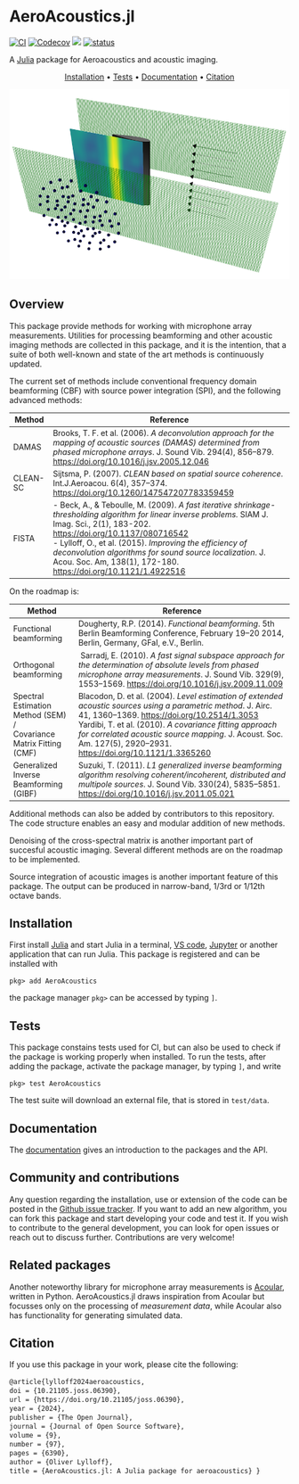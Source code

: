 # AeroAcoustics.jl
[![CI](https://github.com/1oly/AeroAcoustics.jl/workflows/CI/badge.svg)](https://github.com/1oly/AeroAcoustics.jl/actions?query=workflow%3ACI)
[![Codecov](https://codecov.io/gh/1oly/AeroAcoustics.jl/branch/master/graph/badge.svg)](https://codecov.io/gh/1oly/AeroAcoustics.jl)
[![](https://img.shields.io/badge/docs-latest-blue.svg)](https://1oly.github.io/AeroAcoustics.jl/dev)
[![status](https://joss.theoj.org/papers/9e20f1ec29f69e94bf0c9f1d2c22fa0d/status.svg)](https://joss.theoj.org/papers/9e20f1ec29f69e94bf0c9f1d2c22fa0d)

A [Julia](http://julialang.org) package for Aeroacoustics and acoustic imaging.

<p align="center">
  <a href="#installation">Installation</a> •
  <a href="#tests">Tests</a> •
  <a href="#documentation">Documentation</a> •
  <a href="#citation">Citation</a>
</p>

![Image](presentation.png?raw=true "Title")

## Overview

This package provide methods for working with microphone array measurements. Utilities for processing
beamforming and other acoustic imaging methods are collected in this package, and it is the intention, that 
a suite of both well-known and state of the art methods is continuously updated. 

The current set of methods include conventional frequency domain beamforming (CBF) with source power integration (SPI), and the following advanced methods:

| Method  | Reference  |
|---------|------------|
|DAMAS   | Brooks, T. F. et al. (2006). *A deconvolution approach for the mapping of acoustic sources (DAMAS) determined from phased microphone arrays*. J. Sound Vib. 294(4), 856–879. https://doi.org/10.1016/j.jsv.2005.12.046  |
|CLEAN-SC   |  Sijtsma, P. (2007). *CLEAN based on spatial source coherence*. Int.J.Aeroacou. 6(4), 357–374. https://doi.org/10.1260/147547207783359459 |
|FISTA   | - Beck, A., & Teboulle, M. (2009). *A fast iterative shrinkage-thresholding algorithm for linear inverse problems.* SIAM J. Imag. Sci., 2(1), 183-202. https://doi.org/10.1137/080716542 <br />- Lylloff, O., et al. (2015). *Improving the efficiency of deconvolution algorithms for sound source localization*. J. Acou. Soc. Am, 138(1), 172-180. https://doi.org/10.1121/1.4922516 |

On the roadmap is:   

| Method  | Reference  |
|---------|------------|
Functional beamforming | Dougherty, R.P. (2014). *Functional beamforming*. 5th Berlin Beamforming Conference, February 19–20 2014, Berlin, Germany, GFaI, e.V., Berlin. |
Orthogonal beamforming | Sarradj, E. (2010). *A fast signal subspace approach for the determination of absolute levels from phased microphone array measurements*. J. Sound Vib. 329(9), 1553–1569. https://doi.org/10.1016/j.jsv.2009.11.009|
Spectral Estimation Method (SEM) / <br> Covariance Matrix Fitting (CMF) | Blacodon, D. et al. (2004). *Level estimation of extended acoustic sources using a parametric method*. J. Airc. 41, 1360–1369. https://doi.org/10.2514/1.3053 <br> Yardibi, T. et al. (2010). *A covariance fitting approach for correlated acoustic source mapping*. J. Acoust. Soc. Am. 127(5), 2920–2931. https://doi.org/10.1121/1.3365260|
Generalized Inverse Beamforming (GIBF) | Suzuki, T. (2011). *L1 generalized inverse beamforming algorithm resolving coherent/incoherent, distributed and multipole sources*. J. Sound Vib. 330(24), 5835–5851. https://doi.org/10.1016/j.jsv.2011.05.021|

Additional methods can also be added by contributors to this repository. The code structure enables an easy and modular addition of new methods. 

Denoising of the cross-spectral matrix is another important part of succesful acoustic imaging. Several different methods are on the roadmap to be implemented.

Source integration of acoustic images is another important feature of this package. 
The output can be produced in narrow-band, 1/3rd or 1/12th octave bands. 

## Installation
First install [Julia](http://julialang.org) and start Julia in a terminal, [VS code](https://www.julia-vscode.org), [Jupyter](https://github.com/JuliaLang/IJulia.jl) or another application that can run Julia. This package is registered and can be installed with

```
pkg> add AeroAcoustics
```
the package manager `pkg>` can be accessed by typing `]`.
## Tests
This package constains tests used for CI, but can also be used to check if the package is working properly when installed. To run the tests, after adding the package, activate the package manager, by typing `]`, and write
```
pkg> test AeroAcoustics
```
The test suite will download an external file, that is stored in `test/data`.
## Documentation
The [documentation](https://1oly.github.io/AeroAcoustics.jl/dev/) gives an introduction to the packages and the API.

## Community and contributions
Any question regarding the installation, use or extension of the code can be posted in the [Github issue tracker](https://github.com/1oly/AeroAcoustics.jl/issues).
If you want to add an new algorithm, you can fork this package and start developing your code and test it. If you wish to contribute to the general development, you can look for open issues or reach out to discuss further. Contributions are very welcome!

## Related packages
Another noteworthy library for microphone array measurements is [Acoular](http://www.acoular.org), written in Python. AeroAcoustics.jl draws inspiration from Acoular but focusses only on the processing of *measurement data*, while Acoular also has functionality for generating simulated data.

## Citation
If you use this package in your work, please cite the following:
```
@article{lylloff2024aeroacoustics, 
doi = {10.21105.joss.06390}, 
url = {https://doi.org/10.21105/joss.06390}, 
year = {2024}, 
publisher = {The Open Journal}, 
journal = {Journal of Open Source Software},
volume = {9}, 
number = {97}, 
pages = {6390}, 
author = {Oliver Lylloff}, 
title = {AeroAcoustics.jl: A Julia package for aeroacoustics} }
``` 